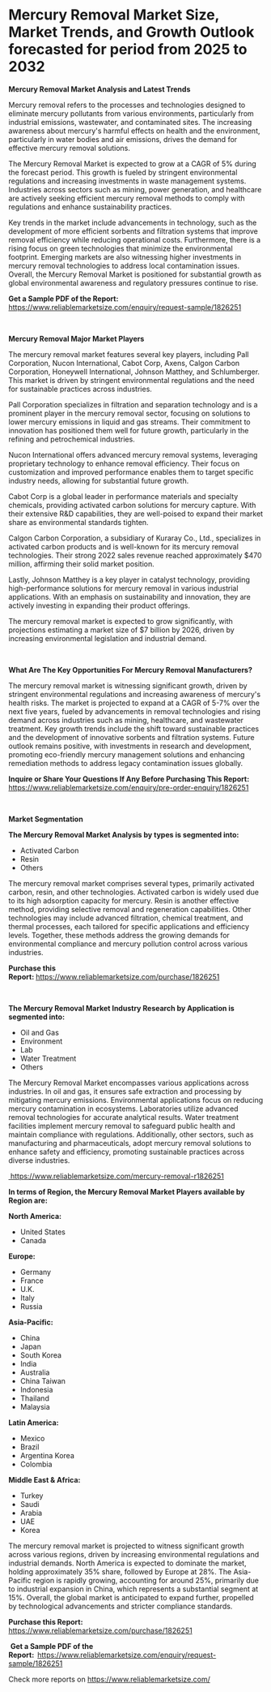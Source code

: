 <p><h1>Mercury Removal Market Size, Market Trends, and Growth Outlook forecasted for period from 2025 to 2032</h1></p><p><strong>Mercury Removal Market Analysis and Latest Trends</strong></p>
<p><p>Mercury removal refers to the processes and technologies designed to eliminate mercury pollutants from various environments, particularly from industrial emissions, wastewater, and contaminated sites. The increasing awareness about mercury's harmful effects on health and the environment, particularly in water bodies and air emissions, drives the demand for effective mercury removal solutions.</p><p>The Mercury Removal Market is expected to grow at a CAGR of 5% during the forecast period. This growth is fueled by stringent environmental regulations and increasing investments in waste management systems. Industries across sectors such as mining, power generation, and healthcare are actively seeking efficient mercury removal methods to comply with regulations and enhance sustainability practices.</p><p>Key trends in the market include advancements in technology, such as the development of more efficient sorbents and filtration systems that improve removal efficiency while reducing operational costs. Furthermore, there is a rising focus on green technologies that minimize the environmental footprint. Emerging markets are also witnessing higher investments in mercury removal technologies to address local contamination issues. Overall, the Mercury Removal Market is positioned for substantial growth as global environmental awareness and regulatory pressures continue to rise.</p></p>
<p><strong>Get a Sample PDF of the Report:&nbsp;</strong> <a href="https://www.reliablemarketsize.com/enquiry/request-sample/1826251?utm_campaign=2628&utm_medium=2&utm_source=Github&utm_content=ia&utm_term=01042025&utm_id=mercury-removal">https://www.reliablemarketsize.com/enquiry/request-sample/1826251</a></p>
<p>&nbsp;</p>
<p><strong>Mercury Removal Major Market Players</strong></p>
<p><p>The mercury removal market features several key players, including Pall Corporation, Nucon International, Cabot Corp, Axens, Calgon Carbon Corporation, Honeywell International, Johnson Matthey, and Schlumberger. This market is driven by stringent environmental regulations and the need for sustainable practices across industries.</p><p>Pall Corporation specializes in filtration and separation technology and is a prominent player in the mercury removal sector, focusing on solutions to lower mercury emissions in liquid and gas streams. Their commitment to innovation has positioned them well for future growth, particularly in the refining and petrochemical industries.</p><p>Nucon International offers advanced mercury removal systems, leveraging proprietary technology to enhance removal efficiency. Their focus on customization and improved performance enables them to target specific industry needs, allowing for substantial future growth.</p><p>Cabot Corp is a global leader in performance materials and specialty chemicals, providing activated carbon solutions for mercury capture. With their extensive R&D capabilities, they are well-poised to expand their market share as environmental standards tighten. </p><p>Calgon Carbon Corporation, a subsidiary of Kuraray Co., Ltd., specializes in activated carbon products and is well-known for its mercury removal technologies. Their strong 2022 sales revenue reached approximately $470 million, affirming their solid market position.</p><p>Lastly, Johnson Matthey is a key player in catalyst technology, providing high-performance solutions for mercury removal in various industrial applications. With an emphasis on sustainability and innovation, they are actively investing in expanding their product offerings.</p><p>The mercury removal market is expected to grow significantly, with projections estimating a market size of $7 billion by 2026, driven by increasing environmental legislation and industrial demand.</p></p>
<p>&nbsp;</p>
<p><strong>What Are The Key Opportunities For Mercury Removal Manufacturers?</strong></p>
<p><p>The mercury removal market is witnessing significant growth, driven by stringent environmental regulations and increasing awareness of mercury's health risks. The market is projected to expand at a CAGR of 5-7% over the next five years, fueled by advancements in removal technologies and rising demand across industries such as mining, healthcare, and wastewater treatment. Key growth trends include the shift toward sustainable practices and the development of innovative sorbents and filtration systems. Future outlook remains positive, with investments in research and development, promoting eco-friendly mercury management solutions and enhancing remediation methods to address legacy contamination issues globally.</p></p>
<p><strong>Inquire or Share Your Questions If Any Before Purchasing This Report:</strong> <a href="https://www.reliablemarketsize.com/enquiry/pre-order-enquiry/1826251?utm_campaign=2628&utm_medium=2&utm_source=Github&utm_content=ia&utm_term=01042025&utm_id=mercury-removal">https://www.reliablemarketsize.com/enquiry/pre-order-enquiry/1826251</a></p>
<p>&nbsp;</p>
<p><strong>Market Segmentation</strong></p>
<p><strong>The Mercury Removal Market Analysis by types is segmented into:</strong></p>
<p><ul><li>Activated Carbon</li><li>Resin</li><li>Others</li></ul></p>
<p><p>The mercury removal market comprises several types, primarily activated carbon, resin, and other technologies. Activated carbon is widely used due to its high adsorption capacity for mercury. Resin is another effective method, providing selective removal and regeneration capabilities. Other technologies may include advanced filtration, chemical treatment, and thermal processes, each tailored for specific applications and efficiency levels. Together, these methods address the growing demands for environmental compliance and mercury pollution control across various industries.</p></p>
<p><strong>Purchase this Report:&nbsp;</strong><a href="https://www.reliablemarketsize.com/purchase/1826251?utm_campaign=2628&utm_medium=2&utm_source=Github&utm_content=ia&utm_term=01042025&utm_id=mercury-removal">https://www.reliablemarketsize.com/purchase/1826251</a></p>
<p>&nbsp;</p>
<p><strong>The Mercury Removal Market Industry Research by Application is segmented into:</strong></p>
<p><ul><li>Oil and Gas</li><li>Environment</li><li>Lab</li><li>Water Treatment</li><li>Others</li></ul></p>
<p><p>The Mercury Removal Market encompasses various applications across industries. In oil and gas, it ensures safe extraction and processing by mitigating mercury emissions. Environmental applications focus on reducing mercury contamination in ecosystems. Laboratories utilize advanced removal technologies for accurate analytical results. Water treatment facilities implement mercury removal to safeguard public health and maintain compliance with regulations. Additionally, other sectors, such as manufacturing and pharmaceuticals, adopt mercury removal solutions to enhance safety and efficiency, promoting sustainable practices across diverse industries.</p></p>
<p><a href="https://www.reliablemarketsize.com/mercury-removal-r1826251?utm_campaign=2628&utm_medium=2&utm_source=Github&utm_content=ia&utm_term=01042025&utm_id=mercury-removal">&nbsp;https://www.reliablemarketsize.com/mercury-removal-r1826251</a></p>
<p><strong>In terms of Region, the Mercury Removal Market Players available by Region are:</strong></p>
<p>
    <p> <strong> North America: </strong>
        <ul>
            <li>United States</li>
            <li>Canada</li>
        </ul>
        </p> 
    <p> <strong> Europe: </strong>
        <ul>
            <li>Germany</li>
            <li>France</li>
            <li>U.K.</li>
            <li>Italy</li>
            <li>Russia</li>
        </ul>
        </p> 
    <p> <strong> Asia-Pacific: </strong>
        <ul>
            <li>China</li>
            <li>Japan</li>
            <li>South Korea</li>
            <li>India</li>
            <li>Australia</li>
            <li>China Taiwan</li>
            <li>Indonesia</li>
            <li>Thailand</li>
            <li>Malaysia</li>
        </ul>
        </p> 
    <p> <strong> Latin America: </strong>
        <ul>
            <li>Mexico</li>
            <li>Brazil</li>
            <li>Argentina Korea</li>
            <li>Colombia</li>
        </ul>
        </p> 
    <p> <strong> Middle East & Africa: </strong>
        <ul>
            <li>Turkey</li>
            <li>Saudi</li>
            <li>Arabia</li>
            <li>UAE</li>
            <li>Korea</li>
        </ul>
    </p>
    </p>
<p><p>The mercury removal market is projected to witness significant growth across various regions, driven by increasing environmental regulations and industrial demands. North America is expected to dominate the market, holding approximately 35% share, followed by Europe at 28%. The Asia-Pacific region is rapidly growing, accounting for around 25%, primarily due to industrial expansion in China, which represents a substantial segment at 15%. Overall, the global market is anticipated to expand further, propelled by technological advancements and stricter compliance standards.</p></p>
<p><strong>Purchase this Report: </strong><a href="https://www.reliablemarketsize.com/purchase/1826251?utm_campaign=2628&utm_medium=2&utm_source=Github&utm_content=ia&utm_term=01042025&utm_id=mercury-removal">https://www.reliablemarketsize.com/purchase/1826251</a></p>
<p>&nbsp;<strong>Get a Sample PDF of the Report:&nbsp;&nbsp;</strong><a href="https://www.reliablemarketsize.com/enquiry/request-sample/1826251?utm_campaign=2628&utm_medium=2&utm_source=Github&utm_content=ia&utm_term=01042025&utm_id=mercury-removal">https://www.reliablemarketsize.com/enquiry/request-sample/1826251</a></p>
<p><strong></strong></p>
<p>Check more reports on <a href="https://www.reliablemarketsize.com/?utm_campaign=2628&utm_medium=2&utm_source=Github&utm_content=ia&utm_term=01042025&utm_id=mercury-removal">https://www.reliablemarketsize.com/</a></p>